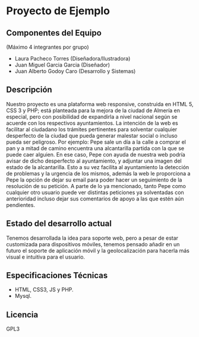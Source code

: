 Proyecto de  Ejemplo
====================

Componentes del Equipo
---------------------

(Máximo 4 integrantes por grupo)

+ Laura Pacheco Torres (Diseñadora/Ilustradora)
+ Juan Miguel Garcia Garcia (Diseñador)
+ Juan Alberto Godoy Caro (Desarrollo y Sistemas)


Descripción
-------------
Nuestro proyecto es una plataforma web responsive, construida en HTML 5, CSS 3 y PHP; está planteada para la mejora de la ciudad de Almería en especial, pero con posibilidad de expandirla a nivel nacional según se acuerde con los respectivos ayuntamientos.
La intención de la web es facilitar al ciudadano los trámites pertinentes para solventar cualquier desperfecto de la ciudad que pueda generar malestar social o incluso pueda ser peligroso.
Por ejemplo: Pepe sale un día a la calle a comprar el pan y a mitad de camino encuentra una alcantarilla partida con la que se puede caer alguien.
En ese caso, Pepe con ayuda de nuestra web podría avisar de dicho desperfecto al ayuntamiento, y adjuntar una imagen del estado de la alcantarilla.
Esto a su vez facilita al ayuntamiento la detección de problemas y la urgencia de los mismos, además la web le proporciona a Pepe la opción de dejar su email para poder hacer un seguimiento de la resolución de su petición.
A parte de lo ya mencionado, tanto Pepe como cualquier otro usuario puede ver distintas peticiones ya solventadas con anterioridad incluso dejar sus comentarios de apoyo a las que estén aún pendientes.

Estado del desarrollo actual
----------------------------
Tenemos desarrollada la idea para soporte web, pero a pesar de estar customizada para dispositivos móviles, tenemos pensado añadir en un futuro el soporte de aplicación móvil y la geolocalización para hacerla más visual e intuitiva para el usuario.

Especificaciones Técnicas
--------------------------
+ HTML, CSS3, JS y PHP.
+ Mysql.

Licencia
---------
GPL3
